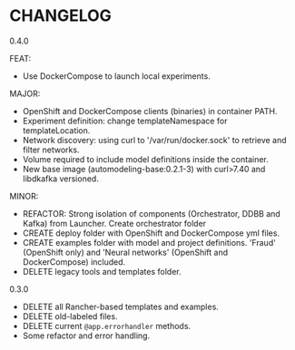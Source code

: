 # CHANGELOG

0.4.0

FEAT:
- Use DockerCompose to launch local experiments.

MAJOR:
- OpenShift and DockerCompose clients (binaries) in container PATH.
- Experiment definition: change templateNamespace for templateLocation.
- Network discovery: using curl to '/var/run/docker.sock' to retrieve and filter networks.
- Volume required to include model definitions inside the container.
- New base image (automodeling-base:0.2.1-3) with curl>7.40 and libdkafka versioned.

MINOR:
- REFACTOR: Strong isolation of components (Orchestrator, DDBB and Kafka) from Launcher.
Create orchestrator folder
- CREATE deploy folder with OpenShift and DockerCompose yml files.
- CREATE examples folder with model and project definitions.
'Fraud' (OpenShift only) and 'Neural networks' (OpenShift and DockerCompose) included.
- DELETE legacy tools and templates folder.

0.3.0

- DELETE all Rancher-based templates and examples.
- DELETE old-labeled files.
- DELETE current ```@app.errorhandler``` methods.
- Some refactor and error handling.
